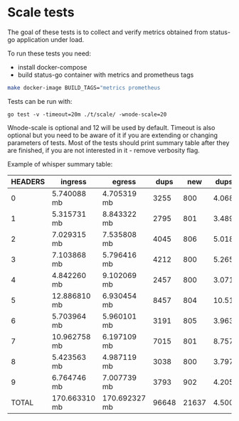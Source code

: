 Scale tests
===========

The goal of these tests is to collect and verify metrics obtained from status-go application
under load.

To run these tests you need:
- install docker-compose 
- build status-go container with metrics and prometheus tags
```bash
make docker-image BUILD_TAGS="metrics prometheus
```

Tests can be run with:

```
go test -v -timeout=20m ./t/scale/ -wnode-scale=20
```

Wnode-scale is optional and 12 will be used by default. Timeout is also
optional but you need to be aware of it if you are extending or changing parameters of tests.
Most of the tests should print summary table after they are finished, if you are not interested
in it - remove verbosity flag.

Example of whisper summary table:

|HEADERS	|ingress	|egress		|dups	|new	|dups/new|
|-		|-		|-		|-	|-	|-       |
|0		|5.740088 mb	|4.705319 mb	|3255	|800	|4.068750|
|1		|5.315731 mb	|8.843322 mb	|2795	|801	|3.489388|
|2		|7.029315 mb	|7.535808 mb	|4045	|806	|5.018610|
|3		|7.103868 mb	|5.796416 mb	|4212	|800	|5.265000|
|4		|4.842260 mb	|9.102069 mb	|2457	|800	|3.071250|
|5		|12.886810 mb	|6.930454 mb	|8457	|804	|10.518657|
|6		|5.703964 mb	|5.960101 mb	|3191	|805	|3.963975|
|7		|10.962758 mb	|6.197109 mb	|7015	|801	|8.757803|
|8		|5.423563 mb	|4.987119 mb	|3038	|800	|3.797500|
|9		|6.764746 mb	|7.007739 mb	|3793	|902	|4.205100|
|TOTAL		|170.663310 mb	|170.692327 mb	|96648	|21637	|4.500044|